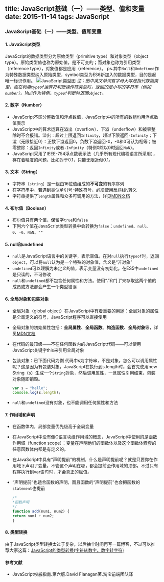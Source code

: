 title: JavaScript基础（一）——类型、值和变量
date: 2015-11-14
tags: JavaScript
---

### JavaScript基础（一）——类型、值和变量

#### 1. JavaScript类型
JavaScript的数据类型分为原始类型（primitive type）和对象类型（object type）。原始类型值也称为原始值，是不可变的；而对象也称为引用类型（reference type），对象值都是应用（reference）。
ps.其中`Null`和`Undefined`作为特殊数据类型纳入原始类型，symbol类型为ES6新加入的数据类型，目的是起唯一标识作用。
![JavaScript类型图](http://img1.ph.126.net/oPvQlzGFa4ximJvx9AdVhQ==/6631366832863549264.png)
*注：图中英文单词首字母大写是指代数据类型，而在利用`typeof`运算符判断操作符类型时，返回的是小写的字符串（例如`number`）。Null作为特例，`typeof`判断时返回`object`。*

<!-- more -->

#### 2. 数字（Number）
- JavaScript不区分整数值和浮点数值，JavaScript中的所有的数组均用浮点数值表示
- JavaScript中的算术运算在溢出（overflow）、下溢（underflow）和被零整除时不会报错。溢出：超过上限返回`Infinity`，超过下限返回`-Infinity`；下溢（无限接近0）：正数下溢返回0，负数下溢返回-0，-0和0可认为相等；被零整除：返回`Infinity`或者`-Infinity`（特例0除以0时返回`NaN`）。
- JavaScript采用了IEEE-754浮点数表示法（几乎所有现代编程语言所采用），存在着精度的问题，比如对于0.1，只能无限近似0.1。

#### 3. 文本（String）
- 字符串（`string`）是一组由16位值组成的**不可变**的有序序列
- 在字符串中，若遇到类似单引号`'`特殊符号，必须使用反斜线`\`转义
- 字符串提供了`length`属性和众多可调用的方法，详见[MDN文档](https://developer.mozilla.org/zh-CN/docs/Web/JavaScript/Reference/Global_Objects/String)

#### 4. 布尔值（Boolean）
- 布尔值只有两个值，保留字`true`和`false`
- 下列六个值在JavaScript类型转换中会转换为`false`：`undefined`、`null`、`0`、`-0`、`NaN`、`""`

#### 5. null和undefined
- `null`是JavaScript语言中的关键字，表示空值。在对`null`执行`typeof`时，返回`object`，可以将`null`认为是一个特殊的对象值，含义是“非对象”
- `undefined`可以理解为未定义的值，表示变量没有初始化。在ES5中`undefined`是只读的，不可修改
- `null`和`undefined`都不包含任何属性和方法。使用“.”和“[ ]”来存取这两个值的成员或方法都会产生一个类型错误

#### 6. 全局对象和包装对象
- 全局对象（global object）在JavaScript中有着重要的用途：全局对象的属性是全局定义的符号，JavaScript程序可以直接使用
- 全局对象的初始属性包括：**全局属性**、**全局函数**、**构造函数**、**全局对象**等，详见[MDN文档](https://developer.mozilla.org/zh-CN/docs/Web/JavaScript/Reference)
- 在代码的最顶级——不在任何函数内的JavaScript代码——可以使用JavaScript关键字this来引用全局对象
- 包装对象：已下面代码为例
	代码中s为字符串，不是对象，怎么可以调用属性呢？这是因为有包装对象，JavaScript在执行到s.length时，会首先使用new String（s）生成一个`String`对象，然后调用属性，一旦属性引用结束，包装对象随即销毁。
	
	```javascript
	var s = "hello";
	console.log(s.length);
	```

- `null`和`undefined`没有对象，也不能调用任何属性和方法

#### 7. 作用域和声明
- 在函数体内，局部变量优先级高于全局变量
- 在JavaScript中没有像C语言块级作用域的概念，JavaScript中使用的是函数作用域（function scope）：变量在声明他们的函数体以及这个函数体嵌套的任意函数体内都是有定义的。
- 在JavaScript中具有“声明提前”的机制，什么是声明提前呢？就是只要你在作用域下声明了变量，不管这个声明在哪，都会提前至作用域的顶部。不过只有程序执行到var语句时，才会真正的赋值。
- “声明提前”也适合函数的声明，而且函数的“声明提前”也会把函数的`statement`也提前

	```javascript
	/*
	*函数声明
	*/
	function add(num1, num2) {
	return num1 + num2;
	}
	```

#### 8. 类型转换
由于JavaScript类型转换太过于复杂，以后抽个时间再写一篇博客，不过可以推荐大家这篇：[JavaScript的类型转换(字符转数字，数字转字符)](http://blog.csdn.net/yangqicong/article/details/6865513)

#### 参考文献
- JavaScript权威指南.第六版.David Flanagan著.淘宝前端团队译
	